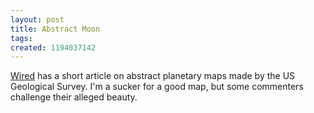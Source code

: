 ```yaml
---
layout: post
title: Abstract Moon
tags: 
created: 1194037142
---
```

[Wired](http://blog.wired.com/wiredscience/2007/11/the-most-beauti.html) has a short article on abstract planetary maps made by the US Geological Survey.   I'm a sucker for a good map, but some commenters challenge their alleged beauty. 
